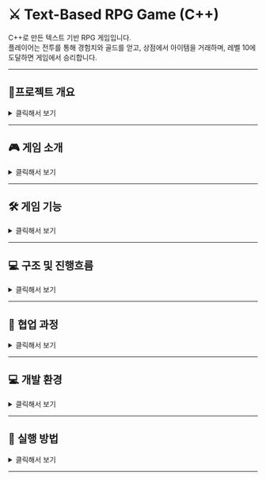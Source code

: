# ⚔️ Text-Based RPG Game (C++)

C++로 만든 텍스트 기반 RPG 게임입니다.  
플레이어는 전투를 통해 경험치와 골드를 얻고, 상점에서 아이템을 거래하며, 레벨 10에 도달하면 게임에서 승리합니다.  

---

## 📌프로젝트 개요
<details>
<summary>클릭해서 보기</summary>

- **프로젝트 이름:**  C++로 만든 텍스트 기반 RPG 게임
- **개발기간:**  2025.09.03 - 2025.09.11
- **팀 구성:**  신이삭(팀장), 원유연(부팀장), 엄상민, 오성준
- **사용 기술:**  C++, Git
- **장르:**  RPG
- **한 줄 소개:**  텍스트로 즐기는 간단한 RPG게임
</details>

---

## 🎮 게임 소개
<details>
<summary>클릭해서 보기</summary>
텍스트 입력과 출력만으로 진행되는 RPG 게임입니다.  
플레이어는 몬스터와 전투를 벌이며 레벨을 올리고, 상점에서 아이템을 사고팔 수 있습니다.  

**목표:** 레벨 10에 도달하면 게임 승리!
</details>

---

## 🛠 게임 기능
<details>
<summary>클릭해서 보기</summary>

### 📊 스탯 확인 시스템 (원유연)
- 플레이어의 체력(HP), 공격력, 레벨, 경험치, 보유 골드를 확인 가능  

### 🛒 상점 시스템 (엄상민)
- **아이템 구매/판매 가능**
- 구매 시 골드 차감, 판매 시 골드 획득  
- 인벤토리와 연동  

### 🎒 인벤토리 시스템 (오성준)
- 플레이어가 보유한 아이템 목록을 확인  
- 아이템 개수, 가격 출력  

### ⚔️ 전투 시스템 (팀전체)
- 몬스터와 전투 → 경험치 획득 + 10 ~ 20골드
- 전투 중 HP 소모  
- 몬스터 처치 시 보상 지급  

### 📈 레벨업 시스템 (원유연)
- 경험치 누적 → 일정 경험치 도달 시 레벨업  
- 레벨 10 달성 → 게임 승리  

### 🕹️ 게임 진행 (신이삭)
- 모든 기능의 연결 및 순환
- 게임의 진행 및 엔딩
</details>

---

## 💻 구조 및 진행흐름
<details>
<summary>클릭해서 보기</summary>

<details>
<summary>게임 시작</summary>

- 닉네임 입력
- 메인화면

</details>

<details>
<summary>스테이터스</summary>

- 레벨
- 체력/최대 체력
- 공격력
 - 경험치
- 보유 골드

</details>

<details>
<summary>아이템 사용하기(인벤토리)</summary>

- 아이템 목록표시(있는 경우) 
    - 아이템 번호 선택

- 인벤토리에 아무것도 없습니다.(없는 경우)

</details>

<details>
<summary>상점 열기</summary>

- 아이템 구매하기
     - 구매 가능한 아이템 목록
        - "(아이템 이름) 구매 완료!" (골드가 충분한 경우)
        - "골드가 부족합니다!" (골드가 부족한 경우)
 - 아이템 판매하기
    - 판매 가능한 아이템 목록 (있는 경우)
    - "판매할 아이템이 없습니다" (없는 경우)

</details>

<details>
<summary>전투 시작</summary>

- 랜덤하게 4가지의 몬스터 등장
    - 정해진 범위 안에서 랜덤하게 체력과 공격력을 가지고 등장.
- 자동진행
    1. 캐릭터 -> 몬스터
    2. 몬스터 -> 캐릭터

        위의 순서대로 공격한다. 만약 공격 후 상대방 체력이 없으면 전투 종료

    - 캐릭터 체력이 없는 경우
        - 게임 오버
    - 몬스터 체력이 없는 경우
        - 게임 승리
        - 경험치 및 골드 획득


게임 종료

</details>
</details>

---

## 🤝 협업 과정
<details>
<summary>클릭해서 보기</summary>

- 회의는 실시간으로 코딩하면서 진행

- 깃허브 업로드 절차
1. 각자 맞은 영역의 브랜치에 커밋(Commit) 및 푸시(Push)
2. 팀장에게 병합 요청 PR(Pull Request)
3. 팀장 승인 후 develop 브랜치에 병합
4. 완성 후 main 브랜치로 병합
</details>

---

## 💻 개발 환경
<details>
<summary>클릭해서 보기</summary>
- **언어**: C++  
- **IDE**: Visual Studio / Visual Studio Code  
- **플랫폼**: Windows (CLI 기반)  
</details>

---

## 🚀 실행 방법
<details>
<summary>클릭해서 보기</summary>
```bash

- Visual studio에서 시작하기
- 시작 후 UI의 가이드에 따라서 숫자 입력
</details>

---